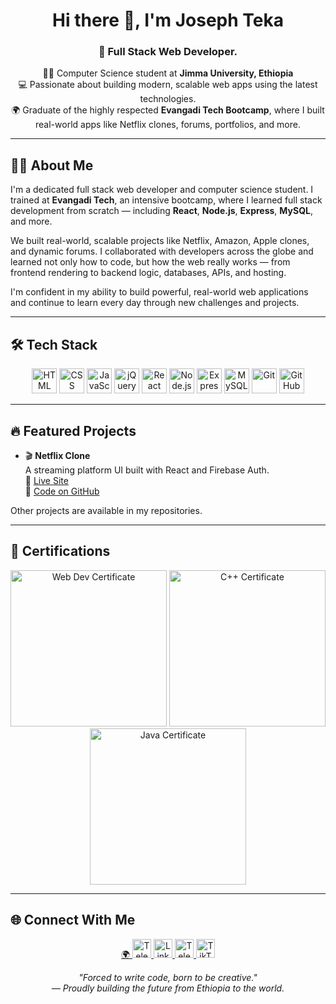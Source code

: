 <h1 align="center">Hi there 👋, I'm Joseph Teka</h1>

<h3 align="center">🚀 Full Stack Web Developer.</h3>

<p align="center">
  👨‍💻 Computer Science student at <strong>Jimma University, Ethiopia</strong><br>
  💻 Passionate about building modern, scalable web apps using the latest technologies.<br>
  🌍 Graduate of the highly respected <strong>Evangadi Tech Bootcamp</strong>, where I built real-world apps like Netflix clones, forums, portfolios, and more.
</p>

---

## 👨‍💻 About Me

I'm a dedicated full stack web developer and computer science student. I trained at **Evangadi Tech**, an intensive bootcamp, where I learned full stack development from scratch — including **React**, **Node.js**, **Express**, **MySQL**, and more.

We built real-world, scalable projects like Netflix, Amazon, Apple clones, and dynamic forums. I collaborated with developers across the globe and learned not only how to code, but how the web really works — from frontend rendering to backend logic, databases, APIs, and hosting.

I'm confident in my ability to build powerful, real-world web applications and continue to learn every day through new challenges and projects.

---

## 🛠️ Tech Stack

<p align="center">
  <img src="https://cdn.jsdelivr.net/gh/devicons/devicon/icons/html5/html5-original.svg" width="40" alt="HTML" />
  <img src="https://cdn.jsdelivr.net/gh/devicons/devicon/icons/css3/css3-original.svg" width="40" alt="CSS" />
  <img src="https://cdn.jsdelivr.net/gh/devicons/devicon/icons/javascript/javascript-original.svg" width="40" alt="JavaScript" />
  <img src="https://cdn.jsdelivr.net/gh/devicons/devicon/icons/jquery/jquery-original.svg" width="40" alt="jQuery" />
  <img src="https://cdn.jsdelivr.net/gh/devicons/devicon/icons/react/react-original.svg" width="40" alt="React" />
  <img src="https://cdn.jsdelivr.net/gh/devicons/devicon/icons/nodejs/nodejs-original.svg" width="40" alt="Node.js" />
  <img src="https://cdn.jsdelivr.net/gh/devicons/devicon/icons/express/express-original.svg" width="40" alt="Express.js" />
  <img src="https://cdn.jsdelivr.net/gh/devicons/devicon/icons/mysql/mysql-original.svg" width="40" alt="MySQL" />
  <img src="https://cdn.jsdelivr.net/gh/devicons/devicon/icons/git/git-original.svg" width="40" alt="Git" />
  <img src="https://cdn.jsdelivr.net/gh/devicons/devicon/icons/github/github-original.svg" width="40" alt="GitHub" />
</p>

---

## 🔥 Featured Projects

- 🎬 **Netflix Clone**  
  A streaming platform UI built with React and Firebase Auth.  
  🔗 [Live Site](https://jocode-movies.netlify.app)  
  🔗 [Code on GitHub](https://github.com/Josy216/netflix-clone-react-firebase)

Other projects are available in my repositories.

---

## 📜 Certifications

<p align="center">
  <img src="https://josateka.netlify.app/certificates/web.jpg" alt="Web Dev Certificate" width="250"/>
  <img src="https://josateka.netlify.app/certificates/c++.png" alt="C++ Certificate" width="250"/>
  <img src="https://josateka.netlify.app/certificates/java.jpg" alt="Java Certificate" width="250"/>
</p>

---

## 🌐 Connect With Me

<p align="center">
  <a href="https://josteka.netlify.app/" target="_blank" title="portfolio" width="30">
    🌍
  </a>
  <a href="https://t.me/josephteka" target="_blank">
    <img src="https://cdn.jsdelivr.net/gh/simple-icons/simple-icons/icons/telegram.svg" width="30" alt="Telegram" />
  </a>
  <a href="https://www.linkedin.com/in/joseph-teka-271661309" target="_blank">
    <img src="https://cdn.jsdelivr.net/gh/simple-icons/simple-icons/icons/linkedin.svg" width="30" alt="LinkedIn" />
  </a>
  <a href="https://t.me/codesprin" target="_blank">
    <img src="https://cdn.jsdelivr.net/gh/simple-icons/simple-icons/icons/telegram.svg" width="30" alt="Telegram Group" />
  </a>
  <a href="https://www.tiktok.com/@jocode216" target="_blank">
    <img src="https://cdn.jsdelivr.net/gh/simple-icons/simple-icons/icons/tiktok.svg" width="30" alt="TikTok" />
  </a>
</p>

<p align="center"><em>"Forced to write code, born to be creative."</em><br>
<em>— Proudly building the future from Ethiopia to the world.</em></p>
